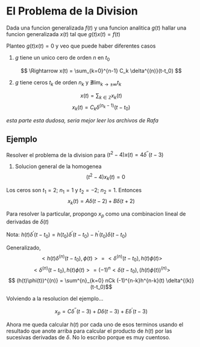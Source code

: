 # El Problema de la Division

Dada una funcion generalizada $f(t)$ y una funcion analitica $g(t)$ hallar una funcion generalizada $x(t)$ tal que $g(t)x(t) = f(t)$

Planteo $g(t)x(t) = 0$ y veo que puede haber diferentes casos

1. $g$ tiene un unico cero de orden $n$ en $t_0$

$$ \Rightarrow x(t) = \sum_{k=0}^{n-1} C_k \delta^{(n)}(t-t_0) $$

2. $g$ tiene ceros $t_k$ de orden $n_k$ y $\nexists \lim_{k \to \pm \infty} t_k$

$$ x(t) = \sum_{k \in \mathbb{Z}}x_k(t) $$
$$ x_k(t) = C_k \delta^{(n_k - 1)}(t-t_0) $$

*esta parte esta dudosa, seria mejor leer los archivos de Rafa*

## Ejemplo

Resolver el problema de la division para $(t^2-4)x(t) = 4 \delta^{\prime\prime}(t-3)$

1. Solucion general de la homogenea
$$ (t^2-4)x_k(t) = 0 $$

Los ceros son $t_1 = 2$; $n_1 = 1$ y $t_2 = -2$; $n_2 = 1$. Entonces
$$ x_k(t) = A\delta(t-2) + B\delta(t+2) $$

Para resolver la particular, propongo $x_p$ como una combinacion lineal de derivadas de $\delta(t)$

Nota: $h(t)\delta^{\prime}(t-t_0) = h(t_0)\delta^{\prime}(t-t_0) - h^{\prime}(t_0)\delta(t-t_0)$

Generalizado, $$<h(t)\delta^{(n)}(t-t_0), \phi(t)> = <\delta^{(n)}(t-t_0), h(t)\phi(t)>$$
$$ <\delta^{(n)}(t-t_0), h(t)\phi(t)> = (-1)^n <\delta(t-t_0), (h(t)\phi(t))^{(n)}> $$
$$  (h(t)\phi(t))^{(n)} = \sum^{n}_{k=0} nCk (-1)^{n-k}h^{n-k}(t) \delta^{(k)}(t-t_0)$$

Volviendo a la resolucion del ejemplo...

$$x_p = C\delta^{\prime\prime}(t-3) + D\delta(t-3) + E\delta^{\prime}(t-3)$$

Ahora me queda calcular $h(t)$ por cada uno de esos terminos usando el resultado que anote arriba para calcular el producto de $h(t)$ por las sucesivas derivadas de $\delta$. No lo escribo porque es muy cuentoso.
